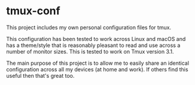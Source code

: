 # tmux-conf

This project includes my own personal configuration files for tmux.

This configuration has been tested to work across Linux and macOS and has a theme/style
that is reasonably pleasant to read and use across a number of monitor sizes.
This is tested to work on Tmux version 3.1.

The main purpose of this project is to allow me to easily share an identical
configuration across all my devices (at home and work). If others find this useful then
that's great too.
